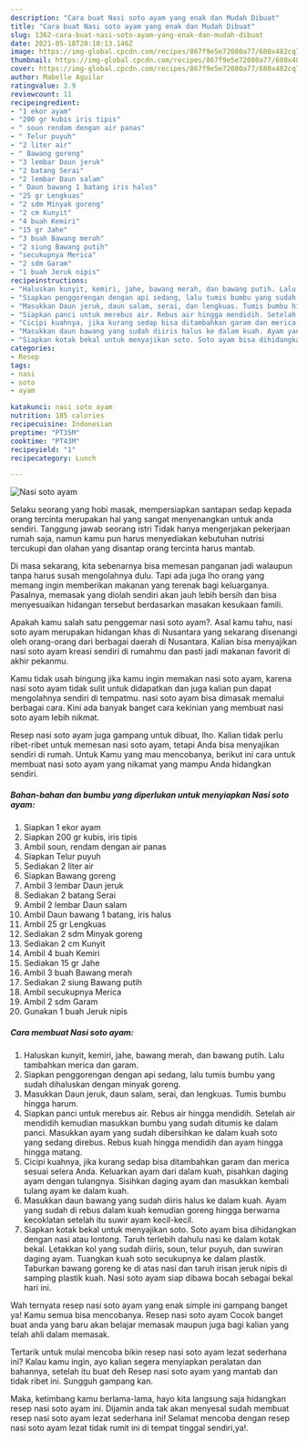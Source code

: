 ```yaml
---
description: "Cara buat Nasi soto ayam yang enak dan Mudah Dibuat"
title: "Cara buat Nasi soto ayam yang enak dan Mudah Dibuat"
slug: 1362-cara-buat-nasi-soto-ayam-yang-enak-dan-mudah-dibuat
date: 2021-05-18T20:10:13.146Z
image: https://img-global.cpcdn.com/recipes/867f9e5e72080a77/680x482cq70/nasi-soto-ayam-foto-resep-utama.jpg
thumbnail: https://img-global.cpcdn.com/recipes/867f9e5e72080a77/680x482cq70/nasi-soto-ayam-foto-resep-utama.jpg
cover: https://img-global.cpcdn.com/recipes/867f9e5e72080a77/680x482cq70/nasi-soto-ayam-foto-resep-utama.jpg
author: Mabelle Aguilar
ratingvalue: 3.9
reviewcount: 11
recipeingredient:
- "1 ekor ayam"
- "200 gr kubis iris tipis"
- " soun rendam dengan air panas"
- " Telur puyuh"
- "2 liter air"
- " Bawang goreng"
- "3 lembar Daun jeruk"
- "2 batang Serai"
- "2 lembar Daun salam"
- " Daun bawang 1 batang iris halus"
- "25 gr Lengkuas"
- "2 sdm Minyak goreng"
- "2 cm Kunyit"
- "4 buah Kemiri"
- "15 gr Jahe"
- "3 buah Bawang merah"
- "2 siung Bawang putih"
- "secukupnya Merica"
- "2 sdm Garam"
- "1 buah Jeruk nipis"
recipeinstructions:
- "Haluskan kunyit, kemiri, jahe, bawang merah, dan bawang putih. Lalu tambahkan merica dan garam."
- "Siapkan penggorengan dengan api sedang, lalu tumis bumbu yang sudah dihaluskan dengan minyak goreng."
- "Masukkan Daun jeruk, daun salam, serai, dan lengkuas. Tumis bumbu hingga harum."
- "Siapkan panci untuk merebus air. Rebus air hingga mendidih. Setelah air mendidih kemudian masukkan bumbu yang sudah ditumis ke dalam panci. Masukkan ayam yang sudah dibersihkan ke dalam kuah soto yang sedang direbus. Rebus kuah hingga mendidih dan ayam hingga hingga matang."
- "Cicipi kuahnya, jika kurang sedap bisa ditambahkan garam dan merica sesuai selera Anda. Keluarkan ayam dari dalam kuah, pisahkan daging ayam dengan tulangnya. Sisihkan daging ayam dan masukkan kembali tulang ayam ke dalam kuah."
- "Masukkan daun bawang yang sudah diiris halus ke dalam kuah. Ayam yang sudah di rebus dalam kuah kemudian goreng hingga berwarna kecoklatan setelah itu suwir ayam kecil-kecil."
- "Siapkan kotak bekal untuk menyajikan soto. Soto ayam bisa dihidangkan dengan nasi atau lontong. Taruh terlebih dahulu nasi ke dalam kotak bekal. Letakkan kol yang sudah diiris, soun, telur puyuh, dan suwiran daging ayam. Tuangkan kuah soto secukupnya ke dalam plastik. Taburkan bawang goreng ke di atas nasi dan taruh irisan jeruk nipis di samping plastik kuah. Nasi soto ayam siap dibawa bocah sebagai bekal hari ini."
categories:
- Resep
tags:
- nasi
- soto
- ayam

katakunci: nasi soto ayam 
nutrition: 185 calories
recipecuisine: Indonesian
preptime: "PT35M"
cooktime: "PT43M"
recipeyield: "1"
recipecategory: Lunch

---
```



![Nasi soto ayam](https://img-global.cpcdn.com/recipes/867f9e5e72080a77/680x482cq70/nasi-soto-ayam-foto-resep-utama.jpg)

Selaku seorang yang hobi masak, mempersiapkan santapan sedap kepada orang tercinta merupakan hal yang sangat menyenangkan untuk anda sendiri. Tanggung jawab seorang istri Tidak hanya mengerjakan pekerjaan rumah saja, namun kamu pun harus menyediakan kebutuhan nutrisi tercukupi dan olahan yang disantap orang tercinta harus mantab.

Di masa  sekarang, kita sebenarnya bisa memesan panganan jadi walaupun tanpa harus susah mengolahnya dulu. Tapi ada juga lho orang yang memang ingin memberikan makanan yang terenak bagi keluarganya. Pasalnya, memasak yang diolah sendiri akan jauh lebih bersih dan bisa menyesuaikan hidangan tersebut berdasarkan masakan kesukaan famili. 



Apakah kamu salah satu penggemar nasi soto ayam?. Asal kamu tahu, nasi soto ayam merupakan hidangan khas di Nusantara yang sekarang disenangi oleh orang-orang dari berbagai daerah di Nusantara. Kalian bisa menyajikan nasi soto ayam kreasi sendiri di rumahmu dan pasti jadi makanan favorit di akhir pekanmu.

Kamu tidak usah bingung jika kamu ingin memakan nasi soto ayam, karena nasi soto ayam tidak sulit untuk didapatkan dan juga kalian pun dapat mengolahnya sendiri di tempatmu. nasi soto ayam bisa dimasak memalui berbagai cara. Kini ada banyak banget cara kekinian yang membuat nasi soto ayam lebih nikmat.

Resep nasi soto ayam juga gampang untuk dibuat, lho. Kalian tidak perlu ribet-ribet untuk memesan nasi soto ayam, tetapi Anda bisa menyajikan sendiri di rumah. Untuk Kamu yang mau mencobanya, berikut ini cara untuk membuat nasi soto ayam yang nikamat yang mampu Anda hidangkan sendiri.

<!--inarticleads1-->

##### Bahan-bahan dan bumbu yang diperlukan untuk menyiapkan Nasi soto ayam:

1. Siapkan 1 ekor ayam
1. Siapkan 200 gr kubis, iris tipis
1. Ambil  soun, rendam dengan air panas
1. Siapkan  Telur puyuh
1. Sediakan 2 liter air
1. Siapkan  Bawang goreng
1. Ambil 3 lembar Daun jeruk
1. Sediakan 2 batang Serai
1. Ambil 2 lembar Daun salam
1. Ambil  Daun bawang 1 batang, iris halus
1. Ambil 25 gr Lengkuas
1. Sediakan 2 sdm Minyak goreng
1. Sediakan 2 cm Kunyit
1. Ambil 4 buah Kemiri
1. Sediakan 15 gr Jahe
1. Ambil 3 buah Bawang merah
1. Sediakan 2 siung Bawang putih
1. Ambil secukupnya Merica
1. Ambil 2 sdm Garam
1. Gunakan 1 buah Jeruk nipis




<!--inarticleads2-->

##### Cara membuat Nasi soto ayam:

1. Haluskan kunyit, kemiri, jahe, bawang merah, dan bawang putih. Lalu tambahkan merica dan garam.
1. Siapkan penggorengan dengan api sedang, lalu tumis bumbu yang sudah dihaluskan dengan minyak goreng.
1. Masukkan Daun jeruk, daun salam, serai, dan lengkuas. Tumis bumbu hingga harum.
1. Siapkan panci untuk merebus air. Rebus air hingga mendidih. Setelah air mendidih kemudian masukkan bumbu yang sudah ditumis ke dalam panci. Masukkan ayam yang sudah dibersihkan ke dalam kuah soto yang sedang direbus. Rebus kuah hingga mendidih dan ayam hingga hingga matang.
1. Cicipi kuahnya, jika kurang sedap bisa ditambahkan garam dan merica sesuai selera Anda. Keluarkan ayam dari dalam kuah, pisahkan daging ayam dengan tulangnya. Sisihkan daging ayam dan masukkan kembali tulang ayam ke dalam kuah.
1. Masukkan daun bawang yang sudah diiris halus ke dalam kuah. Ayam yang sudah di rebus dalam kuah kemudian goreng hingga berwarna kecoklatan setelah itu suwir ayam kecil-kecil.
1. Siapkan kotak bekal untuk menyajikan soto. Soto ayam bisa dihidangkan dengan nasi atau lontong. Taruh terlebih dahulu nasi ke dalam kotak bekal. Letakkan kol yang sudah diiris, soun, telur puyuh, dan suwiran daging ayam. Tuangkan kuah soto secukupnya ke dalam plastik. Taburkan bawang goreng ke di atas nasi dan taruh irisan jeruk nipis di samping plastik kuah. Nasi soto ayam siap dibawa bocah sebagai bekal hari ini.




Wah ternyata resep nasi soto ayam yang enak simple ini gampang banget ya! Kamu semua bisa mencobanya. Resep nasi soto ayam Cocok banget buat anda yang baru akan belajar memasak maupun juga bagi kalian yang telah ahli dalam memasak.

Tertarik untuk mulai mencoba bikin resep nasi soto ayam lezat sederhana ini? Kalau kamu ingin, ayo kalian segera menyiapkan peralatan dan bahannya, setelah itu buat deh Resep nasi soto ayam yang mantab dan tidak ribet ini. Sungguh gampang kan. 

Maka, ketimbang kamu berlama-lama, hayo kita langsung saja hidangkan resep nasi soto ayam ini. Dijamin anda tak akan menyesal sudah membuat resep nasi soto ayam lezat sederhana ini! Selamat mencoba dengan resep nasi soto ayam lezat tidak rumit ini di tempat tinggal sendiri,ya!.


